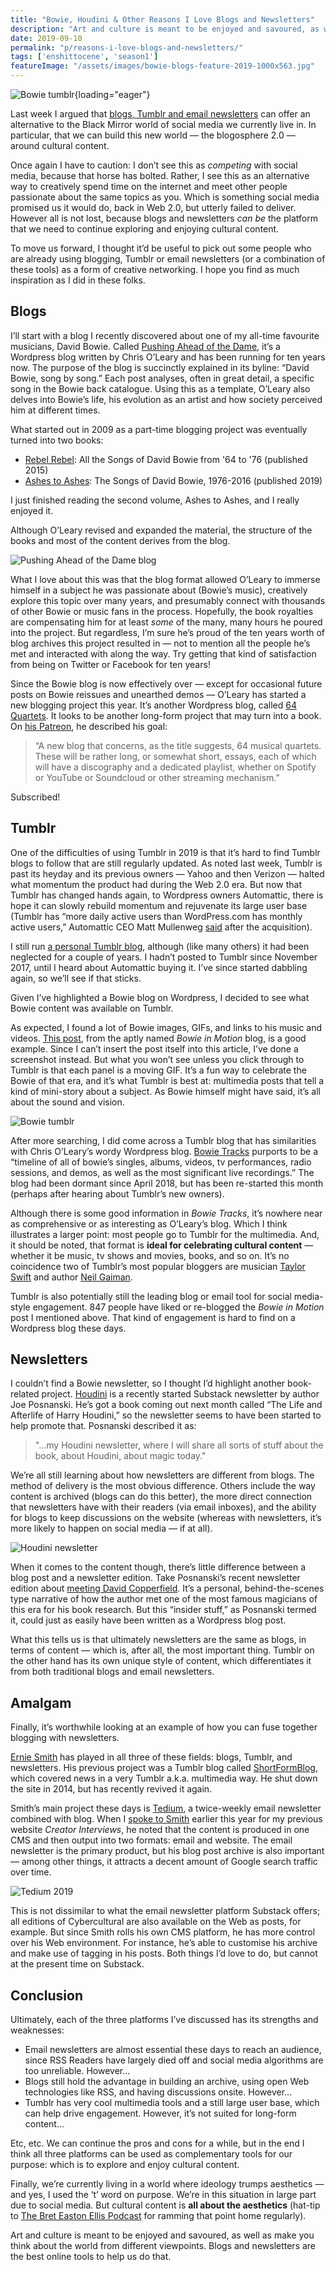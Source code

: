 ```yaml
---
title: "Bowie, Houdini & Other Reasons I Love Blogs and Newsletters"
description: "Art and culture is meant to be enjoyed and savoured, as well as make you think about the world from different viewpoints. Blogs and newsletters are the best online tools to help us do that."
date: 2019-09-10
permalink: "p/reasons-i-love-blogs-and-newsletters/"
tags: ['enshittocene', 'season1']
featureImage: "/assets/images/bowie-blogs-feature-2019-1000x563.jpg"
---
```


![Bowie tumblr](/assets/images/bowie-blogs-feature-2019.jpg){loading="eager"}

Last week I argued that [blogs, Tumblr and email newsletters](/p/blogs-newsletters-and-tumblr-fight-back) can offer an alternative to the Black Mirror world of social media we currently live in. In particular, that we can build this new world — the blogosphere 2.0 — around cultural content. 

Once again I have to caution: I don’t see this as _competing_ with social media, because that horse has bolted. Rather, I see this as an alternative way to creatively spend time on the internet and meet other people passionate about the same topics as you. Which is something social media promised us it would do, back in Web 2.0, but utterly failed to deliver. However all is not lost, because blogs and newsletters _can be_ the platform that we need to continue exploring and enjoying cultural content. 

To move us forward, I thought it’d be useful to pick out some people who are already using blogging, Tumblr or email newsletters (or a combination of these tools) as a form of creative networking. I hope you find as much inspiration as I did in these folks.

Blogs
-----

I’ll start with a blog I recently discovered about one of my all-time favourite musicians, David Bowie. Called [Pushing Ahead of the Dame](https://bowiesongs.wordpress.com/), it’s a Wordpress blog written by Chris O’Leary and has been running for ten years now. The purpose of the blog is succinctly explained in its byline: “David Bowie, song by song.” Each post analyses, often in great detail, a specific song in the Bowie back catalogue. Using this as a template, O’Leary also delves into Bowie’s life, his evolution as an artist and how society perceived him at different times. 

What started out in 2009 as a part-time blogging project was eventually turned into two books:

* [Rebel Rebel](https://www.johnhuntpublishing.com/zer0-books/our-books/rebel-rebel): All the Songs of David Bowie from '64 to '76 (published 2015)
* [Ashes to Ashes](https://repeaterbooks.com/product/ashes-to-ashes-the-songs-of-david-bowie-1976-2016/): The Songs of David Bowie, 1976-2016 (published 2019)

I just finished reading the second volume, Ashes to Ashes, and I really enjoyed it. 

Although O’Leary revised and expanded the material, the structure of the books and most of the content derives from the blog.

![Pushing Ahead of the Dame blog](/assets/images/pushing-ahead-of-the-dame.jpg)

What I love about this was that the blog format allowed O’Leary to immerse himself in a subject he was passionate about (Bowie’s music), creatively explore this topic over many years, and presumably connect with thousands of other Bowie or music fans in the process. Hopefully, the book royalties are compensating him for at least _some_ of the many, many hours he poured into the project. But regardless, I’m sure he’s proud of the ten years worth of blog archives this project resulted in — not to mention all the people he’s met and interacted with along the way. Try getting that kind of satisfaction from being on Twitter or Facebook for ten years! 

Since the Bowie blog is now effectively over — except for occasional future posts on Bowie reissues and unearthed demos — O’Leary has started a new blogging project this year. It’s another Wordpress blog, called [64 Quartets](https://64quartets.wordpress.com/). It looks to be another long-form project that may turn into a book. On [his Patreon](https://www.patreon.com/chrisoleary), he described his goal:

> “A new blog that concerns, as the title suggests, 64 musical quartets. These will be rather long, or somewhat short, essays, each of which will have a discography and a dedicated playlist, whether on Spotify or YouTube or Soundcloud or other streaming mechanism.”

Subscribed!

Tumblr
------

One of the difficulties of using Tumblr in 2019 is that it’s hard to find Tumblr blogs to follow that are still regularly updated. As noted last week, Tumblr is past its heyday and its previous owners — Yahoo and then Verizon — halted what momentum the product had during the Web 2.0 era. But now that Tumblr has changed hands again, to Wordpress owners Automattic, there is hope it can slowly rebuild momentum and rejuvenate its large user base (Tumblr has “more daily active users than WordPress.com has monthly active users,” Automattic CEO Matt Mullenweg [said](https://www.theverge.com/2019/8/14/20804894/tumblr-acquisition-matt-mullenweg-ceo-automattic-wordpress-verizon-changes-vergecast) after the acquisition). 

I still run [a personal Tumblr blog](https://ricmac.tumblr.com), although (like many others) it had been neglected for a couple of years. I hadn’t posted to Tumblr since November 2017, until I heard about Automattic buying it. I’ve since started dabbling again, so we’ll see if that sticks. 

Given I’ve highlighted a Bowie blog on Wordpress, I decided to see what Bowie content was available on Tumblr. 

As expected, I found a lot of Bowie images, GIFs, and links to his music and videos. [This post](https://bowieinmotion.tumblr.com/post/185321136454/fame-on-the-cher-show-1975), from the aptly named _Bowie in Motion_ blog, is a good example. Since I can’t insert the post itself into this article, I’ve done a screenshot instead. But what you won’t see unless you click through to Tumblr is that each panel is a moving GIF. It’s a fun way to celebrate the Bowie of that era, and it’s what Tumblr is best at: multimedia posts that tell a kind of mini-story about a subject. As Bowie himself might have said, it’s all about the sound and vision.

![Bowie tumblr](/assets/images/bowie-tumblr-example-2019.jpg)

After more searching, I did come across a Tumblr blog that has similarities with Chris O’Leary’s wordy Wordpress blog. [Bowie Tracks](https://bowietracks.tumblr.com/) purports to be a “timeline of all of bowie’s singles, albums, videos, tv performances, radio sessions, and demos, as well as the most significant live recordings.” The blog had been dormant since April 2018, but has been re-started this month (perhaps after hearing about Tumblr’s new owners). 

Although there is some good information in _Bowie Tracks_, it’s nowhere near as comprehensive or as interesting as O’Leary’s blog. Which I think illustrates a larger point: most people go to Tumblr for the multimedia. And, it should be noted, that format is **ideal for celebrating cultural content** — whether it be music, tv shows and movies, books, and so on. It’s no coincidence two of Tumblr’s most popular bloggers are musician [Taylor Swift](https://taylorswift.tumblr.com/) and author [Neil Gaiman](https://neil-gaiman.tumblr.com/). 

Tumblr is also potentially still the leading blog or email tool for social media-style engagement. 847 people have liked or re-blogged the _Bowie in Motion_ post I mentioned above. That kind of engagement is hard to find on a Wordpress blog these days.

Newsletters
-----------

I couldn’t find a Bowie newsletter, so I thought I’d highlight another book-related project. [Houdini](https://houdini.substack.com) is a recently started Substack newsletter by author Joe Posnanski. He’s got a book coming out next month called “The Life and Afterlife of Harry Houdini,” so the newsletter seems to have been started to help promote that. Posnanski described it as:

> "…my Houdini newsletter, where I will share all sorts of stuff about the book, about Houdini, about magic today."

We’re all still learning about how newsletters are different from blogs. The method of delivery is the most obvious difference. Others include the way content is archived (blogs can do this better), the more direct connection that newsletters have with their readers (via email inboxes), and the ability for blogs to keep discussions on the website (whereas with newsletters, it’s more likely to happen on social media — if at all).

![Houdini newsletter](/assets/images/houdini-newsletter-2019.jpg)

When it comes to the content though, there’s little difference between a blog post and a newsletter edition. Take Posnanski’s recent newsletter edition about [meeting David Copperfield](https://houdini.substack.com/p/copperfield). It’s a personal, behind-the-scenes type narrative of how the author met one of the most famous magicians of this era for his book research. But this “insider stuff,” as Posnanski termed it, could just as easily have been written as a Wordpress blog post. 

What this tells us is that ultimately newsletters are the same as blogs, in terms of content — which is, after all, the most important thing. Tumblr on the other hand has its own unique style of content, which differentiates it from both traditional blogs and email newsletters.

Amalgam
-------

Finally, it’s worthwhile looking at an example of how you can fuse together blogging with newsletters. 

[Ernie Smith](https://twitter.com/ShortFormErnie) has played in all three of these fields: blogs, Tumblr, and newsletters. His previous project was a Tumblr blog called [ShortFormBlog](https://shortformblog.com/), which covered news in a very Tumblr a.k.a. multimedia way. He shut down the site in 2014, but has recently revived it again. 

Smith’s main project these days is [Tedium](https://tedium.co/), a twice-weekly email newsletter combined with blog. When I [spoke to Smith](https://creatorinterviews.ricmac.org/2019/01/01/dont-rely-on-platforms/) earlier this year for my previous website _Creator Interviews_, he noted that the content is produced in one CMS and then output into two formats: email and website. The email newsletter is the primary product, but his blog post archive is also important — among other things, it attracts a decent amount of Google search traffic over time.

![Tedium 2019](/assets/images/tedium-2019.jpg)

This is not dissimilar to what the email newsletter platform Substack offers; all editions of Cybercultural are also available on the Web as posts, for example. But since Smith rolls his own CMS platform, he has more control over his Web environment. For instance, he’s able to customise his archive and make use of tagging in his posts. Both things I’d love to do, but cannot at the present time on Substack.

Conclusion
----------

Ultimately, each of the three platforms I’ve discussed has its strengths and weaknesses:

*   Email newsletters are almost essential these days to reach an audience, since RSS Readers have largely died off and social media algorithms are too unreliable. However…
*   Blogs still hold the advantage in building an archive, using open Web technologies like RSS, and having discussions onsite. However…
*   Tumblr has very cool multimedia tools and a still large user base, which can help drive engagement. However, it’s not suited for long-form content…

Etc, etc. We can continue the pros and cons for a while, but in the end I think all three platforms can be used as complementary tools for our purpose: which is to explore and enjoy cultural content. 

Finally, we’re currently living in a world where ideology trumps aesthetics — and yes, I used the ‘t’ word on purpose. We’re in this situation in large part due to social media. But cultural content is **all about the aesthetics** (hat-tip to [The Bret Easton Ellis Podcast](https://www.patreon.com/breteastonellispodcast) for ramming that point home regularly). 

Art and culture is meant to be enjoyed and savoured, as well as make you think about the world from different viewpoints. Blogs and newsletters are the best online tools to help us do that.